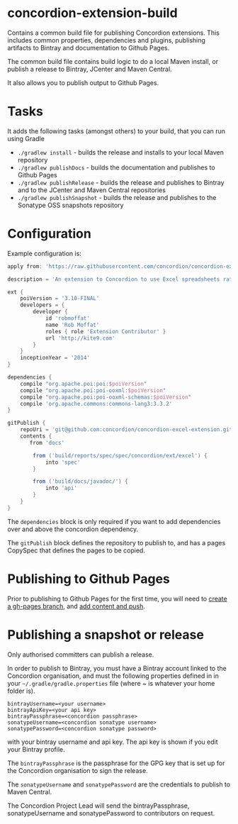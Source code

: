 concordion-extension-build
==========================

Contains a common build file for publishing Concordion extensions. This includes common properties, dependencies and plugins, publishing artifacts to Bintray and documentation to Github Pages.

The common build file contains build logic to do a local Maven install, or publish a release to Bintray, JCenter and Maven Central.

It also allows you to publish output to Github Pages.

# Tasks
It adds the following tasks (amongst others) to your build, that you can run using Gradle

 * `./gradlew install` - builds the release and installs to your local Maven repository
 * `./gradlew publishDocs` - builds the documentation and publishes to Github Pages
 * `./gradlew publishRelease` - builds the release and publishes to Bintray and to the JCenter and Maven Central repositories
 * `./gradlew publishSnapshot` - builds the release and publishes to the Sonatype OSS snapshots repository

# Configuration
Example configuration is:

```gradle
apply from: 'https://raw.githubusercontent.com/concordion/concordion-extension-build/master/extension-build.gradle'

description = 'An extension to Concordion to use Excel spreadsheets rather than HTML as specifications'

ext {
    poiVersion = '3.10-FINAL'
    developers = {
        developer {
            id 'robmoffat'
            name 'Rob Moffat'
            roles { role 'Extension Contributor' }
            url 'http://kite9.com'
        }
    }
    inceptionYear = '2014'   
}

dependencies {
    compile "org.apache.poi:poi:$poiVersion"
    compile "org.apache.poi:poi-ooxml:$poiVersion"
    compile "org.apache.poi:poi-ooxml-schemas:$poiVersion"
    compile 'org.apache.commons:commons-lang3:3.3.2'
}

gitPublish {
	repoUri = 'git@github.com:concordion/concordion-excel-extension.git'
	contents {
	   from 'docs'

		from ('build/reports/spec/spec/concordion/ext/excel') {
			into 'spec'
		}

		from ('build/docs/javadoc/') {
			into 'api'
		}
	}
}
```

The `dependencies` block is only required if you want to add dependencies over and above the concordion dependency.

The `gitPublish` block defines the repository to publish to, and has a pages CopySpec that defines the pages to be copied.

# Publishing to Github Pages
Prior to publishing to Github Pages for the first time, you will need to [create a gh-pages branch](https://help.github.com/articles/creating-project-pages-manually#create-a-gh-pages-branch), and [add content and push](https://help.github.com/articles/creating-project-pages-manually#add-content-and-push).

# Publishing a snapshot or release
Only authorised committers can publish a release.

In order to publish to Bintray, you must have a Bintray account linked to the Concordion organisation, and must the following properties defined in in your `~/.gradle/gradle.properties` file (where ~ is whatever your home folder is).
 
 ```
 bintrayUsername=<your username>
 bintrayApiKey=<your api key>
 bintrayPassphrase=<concordion passphrase>
 sonatypeUsername=<concordion sonatype username>
 sonatypePassword=<concordion sonatype password>
 ``` 
 
 with your bintray username and api key. The api key is shown if you edit your Bintray profile. 
 
 The `bintrayPassphrase` is the passphrase for the GPG key that is set up for the Concordion organisation to sign the release. 
 
 The `sonatypeUsername` and `sonatypePassword` are the credentials to publish to Maven Central.

 The Concordion Project Lead will send the bintrayPassphrase, sonatypeUsername and sonatypePassword to contributors on request.
